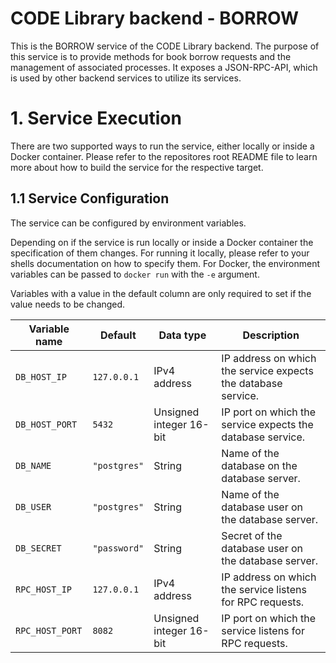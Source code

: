 # CODE Library backend - BORROW

This is the BORROW service of the CODE Library backend.
The purpose of this service is to provide methods for book borrow requests and the management of associated processes.
It exposes a JSON-RPC-API, which is used by other backend services to utilize its services.

# 1. Service Execution

There are two supported ways to run the service, either locally or inside a Docker container.
Please refer to the repositores root README file to learn more about how to build the service for the respective target.

## 1.1 Service Configuration

The service can be configured by environment variables.

Depending on if the service is run locally or inside a Docker container the specification of them changes.
For running it locally, please refer to your shells documentation on how to specify them.
For Docker, the environment variables can be passed to `docker run` with the `-e` argument.

Variables with a value in the default column are only required to set if the value needs to be changed.

| Variable name   | Default      | Data type               | Description                                                   |
| --------------- | ------------ | ----------------------- | ------------------------------------------------------------- |
| `DB_HOST_IP`    | `127.0.0.1`  | IPv4 address            | IP address on which the service expects the database service. |
| `DB_HOST_PORT`  | `5432`       | Unsigned integer 16-bit | IP port on which the service expects the database service.    |
| `DB_NAME`       | `"postgres"` | String                  | Name of the database on the database server.                  |
| `DB_USER`       | `"postgres"` | String                  | Name of the database user on the database server.             |
| `DB_SECRET`     | `"password"` | String                  | Secret of the database user on the database server.           |
| `RPC_HOST_IP`   | `127.0.0.1`  | IPv4 address            | IP address on which the service listens for RPC requests.     |
| `RPC_HOST_PORT` | `8082`       | Unsigned integer 16-bit | IP port on which the service listens for RPC requests.        |
